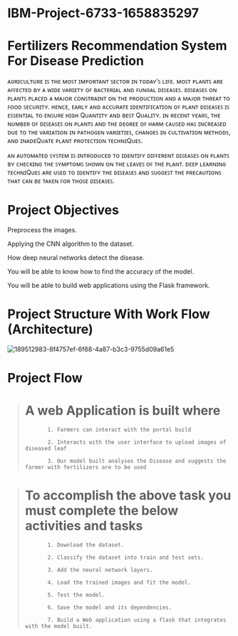 # IBM-Project-6733-1658835297
# Fertilizers Recommendation System For Disease Prediction

ᴀɢʀɪᴄᴜʟᴛᴜʀᴇ ɪꜱ ᴛʜᴇ ᴍᴏꜱᴛ ɪᴍᴘᴏʀᴛᴀɴᴛ ꜱᴇᴄᴛᴏʀ ɪɴ ᴛᴏᴅᴀʏ’ꜱ ʟɪꜰᴇ. ᴍᴏꜱᴛ ᴘʟᴀɴᴛꜱ ᴀʀᴇ ᴀꜰꜰᴇᴄᴛᴇᴅ ʙʏ ᴀ ᴡɪᴅᴇ ᴠᴀʀɪᴇᴛʏ ᴏꜰ ʙᴀᴄᴛᴇʀɪᴀʟ ᴀɴᴅ ꜰᴜɴɢᴀʟ ᴅɪꜱᴇᴀꜱᴇꜱ. ᴅɪꜱᴇᴀꜱᴇꜱ ᴏɴ ᴘʟᴀɴᴛꜱ ᴘʟᴀᴄᴇᴅ ᴀ ᴍᴀᴊᴏʀ ᴄᴏɴꜱᴛʀᴀɪɴᴛ ᴏɴ ᴛʜᴇ ᴘʀᴏᴅᴜᴄᴛɪᴏɴ ᴀɴᴅ ᴀ ᴍᴀᴊᴏʀ ᴛʜʀᴇᴀᴛ ᴛᴏ ꜰᴏᴏᴅ ꜱᴇᴄᴜʀɪᴛʏ. ʜᴇɴᴄᴇ, ᴇᴀʀʟʏ ᴀɴᴅ ᴀᴄᴄᴜʀᴀᴛᴇ ɪᴅᴇɴᴛɪꜰɪᴄᴀᴛɪᴏɴ ᴏꜰ ᴘʟᴀɴᴛ ᴅɪꜱᴇᴀꜱᴇꜱ ɪꜱ ᴇꜱꜱᴇɴᴛɪᴀʟ ᴛᴏ ᴇɴꜱᴜʀᴇ ʜɪɢʜ Qᴜᴀɴᴛɪᴛʏ ᴀɴᴅ ʙᴇꜱᴛ Qᴜᴀʟɪᴛʏ. ɪɴ ʀᴇᴄᴇɴᴛ ʏᴇᴀʀꜱ, ᴛʜᴇ ɴᴜᴍʙᴇʀ ᴏꜰ ᴅɪꜱᴇᴀꜱᴇꜱ ᴏɴ ᴘʟᴀɴᴛꜱ ᴀɴᴅ ᴛʜᴇ ᴅᴇɢʀᴇᴇ ᴏꜰ ʜᴀʀᴍ ᴄᴀᴜꜱᴇᴅ ʜᴀꜱ ɪɴᴄʀᴇᴀꜱᴇᴅ ᴅᴜᴇ ᴛᴏ ᴛʜᴇ ᴠᴀʀɪᴀᴛɪᴏɴ ɪɴ ᴘᴀᴛʜᴏɢᴇɴ ᴠᴀʀɪᴇᴛɪᴇꜱ, ᴄʜᴀɴɢᴇꜱ ɪɴ ᴄᴜʟᴛɪᴠᴀᴛɪᴏɴ ᴍᴇᴛʜᴏᴅꜱ, ᴀɴᴅ ɪɴᴀᴅᴇQᴜᴀᴛᴇ ᴘʟᴀɴᴛ ᴘʀᴏᴛᴇᴄᴛɪᴏɴ ᴛᴇᴄʜɴɪQᴜᴇꜱ.

ᴀɴ ᴀᴜᴛᴏᴍᴀᴛᴇᴅ ꜱʏꜱᴛᴇᴍ ɪꜱ ɪɴᴛʀᴏᴅᴜᴄᴇᴅ ᴛᴏ ɪᴅᴇɴᴛɪꜰʏ ᴅɪꜰꜰᴇʀᴇɴᴛ ᴅɪꜱᴇᴀꜱᴇꜱ ᴏɴ ᴘʟᴀɴᴛꜱ ʙʏ ᴄʜᴇᴄᴋɪɴɢ ᴛʜᴇ ꜱʏᴍᴘᴛᴏᴍꜱ ꜱʜᴏᴡɴ ᴏɴ ᴛʜᴇ ʟᴇᴀᴠᴇꜱ ᴏꜰ ᴛʜᴇ ᴘʟᴀɴᴛ. ᴅᴇᴇᴘ ʟᴇᴀʀɴɪɴɢ ᴛᴇᴄʜɴɪQᴜᴇꜱ ᴀʀᴇ ᴜꜱᴇᴅ ᴛᴏ ɪᴅᴇɴᴛɪꜰʏ ᴛʜᴇ ᴅɪꜱᴇᴀꜱᴇꜱ ᴀɴᴅ ꜱᴜɢɢᴇꜱᴛ ᴛʜᴇ ᴘʀᴇᴄᴀᴜᴛɪᴏɴꜱ ᴛʜᴀᴛ ᴄᴀɴ ʙᴇ ᴛᴀᴋᴇɴ ꜰᴏʀ ᴛʜᴏꜱᴇ ᴅɪꜱᴇᴀꜱᴇꜱ.


# Project Objectives

   Preprocess the images.

   Applying the CNN algorithm to the dataset.

   How deep neural networks detect the disease.

   You will be able to know how to find the accuracy of the model.

   You will be able to build web applications using the Flask framework.



# Project Structure With Work Flow (Architecture)


![189512983-8f4757ef-6f88-4a87-b3c3-9755d09a61e5](https://user-images.githubusercontent.com/113834615/190993576-085fd3d4-e991-4e87-8f3f-4079db0c7563.png)



# Project Flow


>    # A web Application is built  where 
>            1. Farmers can interact with the portal build
>            
>            2. Interacts with the user interface to upload images of diseased leaf
>            
>            3. Our model built analyses the Disease and suggests the farmer with fertilizers are to be used

>    # To accomplish the above task you must complete the below activities and tasks
>    
>            1. Download the dataset.
>            
>            2. Classify the dataset into train and test sets.
>            
>            3. Add the neural network layers.
>            
>            4. Load the trained images and fit the model.
>             
>            5. Test the model.
>            
>            6. Save the model and its dependencies.
>            
>            7. Build a Web application using a flask that integrates with the model built.
